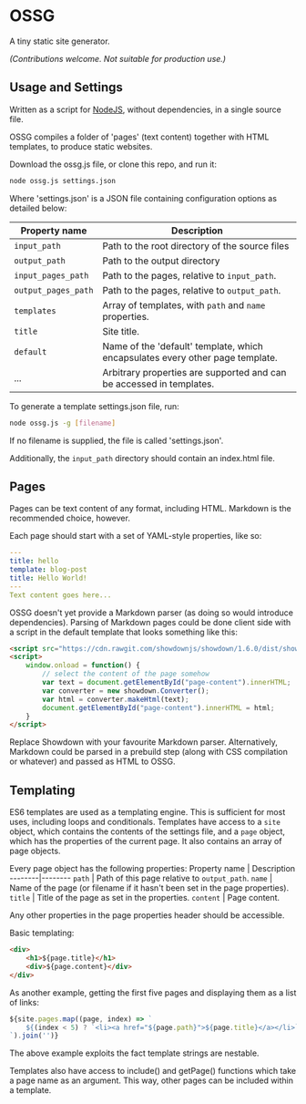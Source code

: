 # OSSG
A tiny static site generator.

*(Contributions welcome. Not suitable for production use.)*

## Usage and Settings
Written as a script for [NodeJS](https://nodejs.org/), without dependencies, in a single source file.

OSSG compiles a folder of 'pages' (text content) together with HTML templates, to produce static websites.

Download the ossg.js file, or clone this repo, and run it:
```bash
node ossg.js settings.json
```

Where 'settings.json' is a JSON file containing configuration options as detailed below:

Property name | Description
--------------|------------
`input_path` | Path to the root directory of the source files
`output_path`| Path to the output directory
`input_pages_path`| Path to the pages, relative to `input_path`.
`output_pages_path`| Path to the pages, relative to `output_path`.
`templates`| Array of templates, with `path` and `name` properties.
`title`| Site title.
`default`| Name of the 'default' template, which encapsulates every other page template. 
... | Arbitrary properties are supported and can be accessed in templates.

To generate a template settings.json file, run:
```bash
node ossg.js -g [filename]
```
If no filename is supplied, the file is called 'settings.json'.

Additionally, the `input_path` directory should contain an index.html file.

## Pages
Pages can be text content of any format, including HTML. Markdown is the recommended choice, however.

Each page should start with a set of YAML-style properties, like so:
```yaml
---
title: hello
template: blog-post
title: Hello World!
---
Text content goes here...
```

OSSG doesn't yet provide a Markdown parser (as doing so would introduce dependencies). Parsing of Markdown pages could be done client side with a script in the default template that looks something like this:
```html
<script src="https://cdn.rawgit.com/showdownjs/showdown/1.6.0/dist/showdown.min.js"></script>
<script>
    window.onload = function() {
    	// select the content of the page somehow
    	var text = document.getElementById("page-content").innerHTML;
    	var converter = new showdown.Converter();
    	var html = converter.makeHtml(text);
    	document.getElementById("page-content").innerHTML = html;
	}
</script>
```
Replace Showdown with your favourite Markdown parser.
Alternatively, Markdown could be parsed in a prebuild step (along with CSS compilation or whatever) 
and passed as HTML to OSSG.


## Templating
ES6 templates are used as a templating engine.
This is sufficient for most uses, including loops and conditionals.
Templates have access to a `site` object, which contains the contents of the settings file, and a `page` object, which has the properties of the current page. It also contains an array of page objects.

Every page object has the following properties:
Property name | Description
--------|--------
`path` | Path of this page relative to `output_path`.
`name` | Name of the page (or filename if it hasn't been set in the page properties).
`title` |  Title of the page as set in the properties.
`content` | Page content. 

Any other properties in the page properties header should be accessible.

Basic templating:
```html
<div>
	<h1>${page.title}</h1>
    <div>${page.content}</div>
</div>
```
As another example, getting the first five pages and displaying them as a list of links:
```js
${site.pages.map((page, index) => `
    ${(index < 5) ? `<li><a href="${page.path}">${page.title}</a></li>` : ''}
`).join('')}
```
The above example exploits the fact template strings are nestable.

Templates also have access to include() and getPage() functions which take a page name as an argument. This way, other pages can be included within a template.

